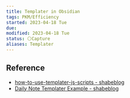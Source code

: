 ```yaml
---
title: Templater in Obsidian
tags: PKM/Efficiency
started: 2023-04-18 Tue
due:
modified: 2023-04-18 Tue
status: ⚪Capture
aliases: Templater
---
```

## Reference
- [how-to-use-templater-js-scripts - shabeblog](https://shbgm.ca/blog/obsidian/how-to-use-templater-js-scripts)
- [Daily Note Templater Example - shabeblog](https://shbgm.ca/blog/obsidian/O__O+Templater/Daily+Note+Templater+Example)